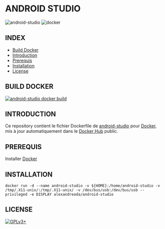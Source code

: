 # ANDROID STUDIO

![android-studio](https://raw.githubusercontent.com/oda-alexandre/android-studio/master/img/logo-android-studio.png) ![docker](https://raw.githubusercontent.com/oda-alexandre/android-studio/master/img/logo-docker.png)


## INDEX

- [Build Docker](#BUILD)
- [Introduction](#INTRODUCTION)
- [Prerequis](#PREREQUIS)
- [Installation](#INSTALLATION)
- [License](#LICENSE)


## BUILD DOCKER

[![android-studio docker build](https://img.shields.io/docker/build/alexandreoda/android-studio.svg)](https://hub.docker.com/r/alexandreoda/android-studio)


## INTRODUCTION

Ce repository contient le fichier Dockerfile de [android-studio](https://developer.android.com/studio) pour [Docker](https://www.docker.com), mis à jour automatiquement dans le [Docker Hub](https://hub.docker.com/r/alexandreoda/android-studio/) public.


## PREREQUIS

Installer [Docker](https://www.docker.com)


## INSTALLATION

```
docker run -d --name android-studio -v ${HOME}:/home/android-studio -v /tmp/.X11-unix/:/tmp/.X11-unix/ -v /dev/bus/usb:/dev/bus/usb --privileged -e DISPLAY alexandreoda/android-studio
```


## LICENSE

[![GPLv3+](http://gplv3.fsf.org/gplv3-127x51.png)](https://github.com/oda-alexandre/android-studio/blob/master/LICENSE)
